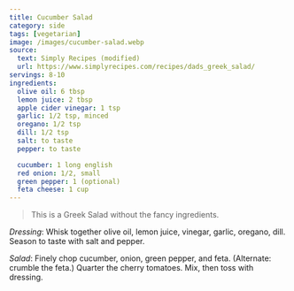 ```yaml
---
title: Cucumber Salad
category: side
tags: [vegetarian]
image: /images/cucumber-salad.webp
source:
  text: Simply Recipes (modified)
  url: https://www.simplyrecipes.com/recipes/dads_greek_salad/
servings: 8-10
ingredients:
  olive oil: 6 tbsp
  lemon juice: 2 tbsp
  apple cider vinegar: 1 tsp
  garlic: 1/2 tsp, minced
  oregano: 1/2 tsp
  dill: 1/2 tsp
  salt: to taste
  pepper: to taste

  cucumber: 1 long english
  red onion: 1/2, small
  green pepper: 1 (optional)
  feta cheese: 1 cup
---
```


> This is a Greek Salad without the fancy ingredients.

_Dressing_: Whisk together olive oil, lemon juice, vinegar, garlic, oregano, dill.
Season to taste with salt and pepper.

_Salad_: Finely chop cucumber, onion, green pepper, and feta. (Alternate: crumble the feta.)
Quarter the cherry tomatoes.
Mix, then toss with dressing.
